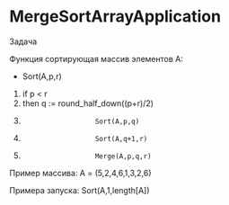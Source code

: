 # MergeSortArrayApplication

Задача

Функция сортирующая массив элементов A:

- Sort(A,p,r)

1. if p < r
2. then q := round_half_down((p+r)/2)
3.                       Sort(A,p,q)
4.                       Sort(A,q+1,r)
5.                       Merge(A,p,q,r)

Пример массива:
A = (5,2,4,6,1,3,2,6)

Примера запуска:
Sort(A,1,length[A])